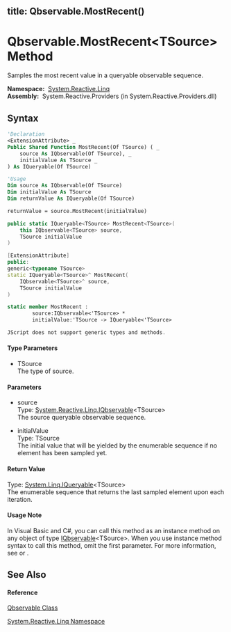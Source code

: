title: Qbservable.MostRecent<TSource>()
---
# Qbservable.MostRecent\<TSource\> Method

Samples the most recent value in a queryable observable sequence.

**Namespace:**  [System.Reactive.Linq](System.Reactive.Linq/System.Reactive.Linq)  
**Assembly:**  System.Reactive.Providers (in System.Reactive.Providers.dll)

## Syntax

```vb
'Declaration
<ExtensionAttribute> _
Public Shared Function MostRecent(Of TSource) ( _
    source As IQbservable(Of TSource), _
    initialValue As TSource _
) As IQueryable(Of TSource)
```

```vb
'Usage
Dim source As IQbservable(Of TSource)
Dim initialValue As TSource
Dim returnValue As IQueryable(Of TSource)

returnValue = source.MostRecent(initialValue)
```

```csharp
public static IQueryable<TSource> MostRecent<TSource>(
    this IQbservable<TSource> source,
    TSource initialValue
)
```

```c++
[ExtensionAttribute]
public:
generic<typename TSource>
static IQueryable<TSource>^ MostRecent(
    IQbservable<TSource>^ source, 
    TSource initialValue
)
```

```fsharp
static member MostRecent : 
        source:IQbservable<'TSource> * 
        initialValue:'TSource -> IQueryable<'TSource> 
```

```javascript
JScript does not support generic types and methods.
```

#### Type Parameters

- TSource  
  The type of source.

#### Parameters

- source  
  Type: [System.Reactive.Linq.IQbservable](IQbservable/IQbservable(TSource))\<TSource\>  
  The source queryable observable sequence.

- initialValue  
  Type: TSource  
  The initial value that will be yielded by the enumerable sequence if no element has been sampled yet.

#### Return Value

Type: [System.Linq.IQueryable](https://msdn.microsoft.com/en-us/library/Bb351562)\<TSource\>  
The enumerable sequence that returns the last sampled element upon each iteration.

#### Usage Note

In Visual Basic and C\#, you can call this method as an instance method on any object of type [IQbservable](IQbservable/IQbservable(TSource))\<TSource\>. When you use instance method syntax to call this method, omit the first parameter. For more information, see [](https://msdn.microsoft.com/en-us/library/Bb384936) or [](https://msdn.microsoft.com/en-us/library/Bb383977).

## See Also

#### Reference

[Qbservable Class](Qbservable/Qbservable)

[System.Reactive.Linq Namespace](System.Reactive.Linq/System.Reactive.Linq)








